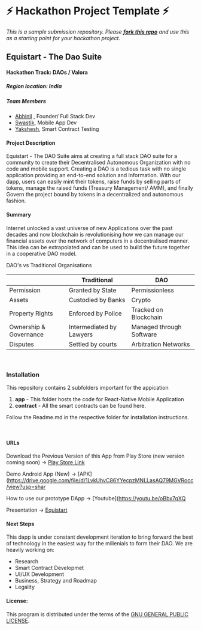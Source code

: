 
# ⚡ Hackathon Project Template ⚡
_This is a sample submission repository.
Please [__fork this repo__](https://help.github.com/articles/fork-a-repo/) and use this as a starting point for your hackathon project._

## Equistart - The Dao Suite
#### Hackathon Track: DAOs / Valora

##### Region location: India

##### Team Members
- [Abhinil](https://github.com/t-phoenix) , Founder/ Full Stack Dev
- [Swastik](https://github.com/swax06), Mobile App Dev
- [Yakshesh](https://github.com/yaksheshgupta), Smart Contract Testing

#### Project Description
Equistart - The DAO Suite aims at creating a full stack DAO suite for a community to create their Decentralised Autonomous Organization with no code and mobile support. Creating a DAO is a tedious task with no single application providing an end-to-end solution and Information. With our dapp, users can easily mint their tokens, raise funds by selling parts of tokens, manage the raised funds (Treasury Management/ AMM), and finally Govern the project bound by tokens in a decentralized and autonomous fashion.

#### Summary
Internet unlocked a vast universe of new Applications over the past decades and now blockchain is 
revolutionising how we can manage our financial assets over the network of computers in a decentralised manner.
This idea can be extrapolated and can be used to build the future together in a cooperative DAO model.

DAO's vs Traditional Organisations


|                        | Traditional              | DAO |
| -----------------------| -------------------------| ----------- |
| Permission             | Granted by State         | Permissionless |
| Assets                 | Custodied by Banks       | Crypto |
|Property Rights         | Enforced by Police       | Tracked on Blockchain |
| Ownership & Governance | Intermediated by Lawyers | Managed through Software |
| Disputes               | Settled by courts        | Arbitration Networks |

<br />

### Installation

This repository contains 2 subfolders important for the appication
1. **app** - This folder hosts the code for React-Native Mobile Application
2. **contract** - All the smart contracts can be found here.

Follow the Readme.md in the respective folder for installation instructions. 

<br />

#### URLs
Download the Previous Version of this App from Play Store (new version coming soon) -> [Play Store Link](https://play.google.com/store/apps/details?id=com.app.equistart)

Demo Android App (New) -> [APK](https://drive.google.com/file/d/1LvkUhvC86YYecpzMNLLasAQ79MGVRocc/view?usp=shar

How to use our prototype DApp -> [Youtube](https://youtu.be/oBbx7qXQ

Presentation -> [Equistart](https://he-s3.s3.amazonaws.com/media/sprint/celo-hackathon/team/1566405/517ec97equistart_ppt.pdf)



#### Next Steps
This dapp is under constant development iteration to bring forward the best of technology in the easiest way for the millenials to form their DAO.
We are heavily working on:
- Research
- Smart Contract Developmet
- UI/UX Development
- Business, Strategy and Roadmap
- Legality



#### License: 
This program is distributed under the terms of the [GNU GENERAL PUBLIC LICENSE](LICENSE).
